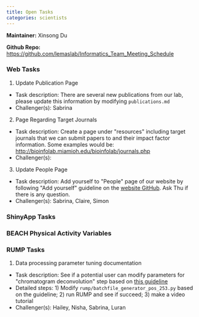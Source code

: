 ```yaml
---
title: Open Tasks
categories: scientists
---
```


**Maintainer:** Xinsong Du

**Github Repo:** https://github.com/lemaslab/Informatics_Team_Meeting_Schedule

### Web Tasks
1. Update Publication Page
-   Task description: There are several new publications from our lab, please update this information by modifying `publications.md`
-   Challenger(s): Sabrina

2. Page Regarding Target Journals
-   Task description: Create a page under "resources" including target journals that we can submit papers to and their impact factor information. Some examples would be: http://bioinfolab.miamioh.edu/bioinfolab/journals.php
-   Challenger(s): 

3. Update People Page
-   Task description: Add yourself to "People" page of our website by following "Add yourself" guideline on the [website GitHub](https://github.com/lemaslab/lemaslab.github.io). Ask Thu if there is any question.
-   Challenger(s): Sabrina, Claire, Simon

### ShinyApp Tasks


### BEACH Physical Activity Variables


### RUMP Tasks
1. Data processing parameter tuning documentation
-   Task description: See if a potential user can modify parameters for "chromatogram deconvolution" step based on [this guideline](https://github.com/lemaslab/RUMP/wiki/8.-Data-processing-parameters-modification)
-   Detailed steps: 1) Modify `rump/batchfile_generator_pos_253.py` based on the guideline; 2) run RUMP and see if succeed; 3) make a video tutorial
-   Challenger(s): Hailey, Nisha, Sabrina, Luran